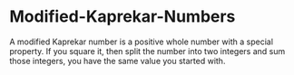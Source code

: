 # Modified-Kaprekar-Numbers
A modified Kaprekar number is a positive whole number with a special property. If you square it, then split the number into two integers and sum those integers, you have the same value you started with.

